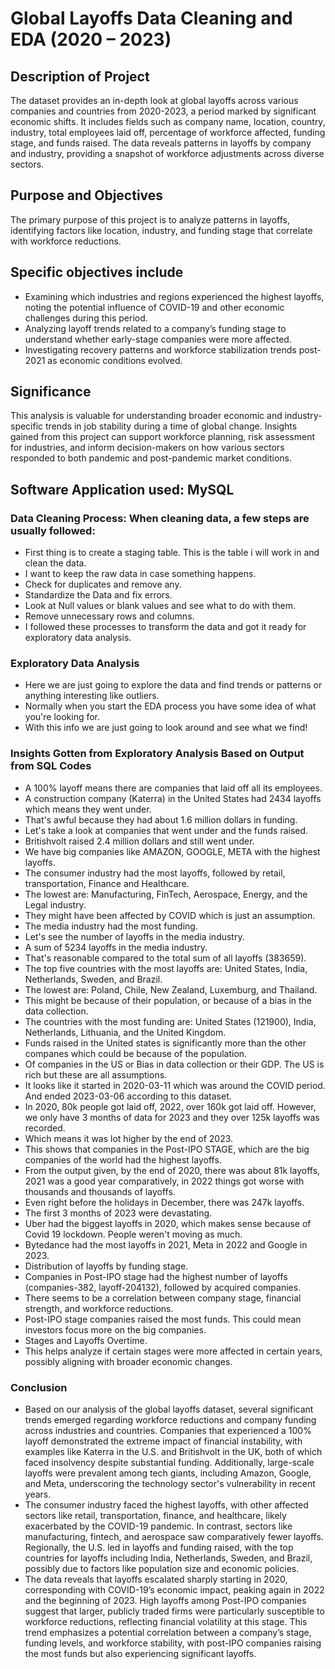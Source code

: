 # Global Layoffs Data Cleaning and EDA (2020 – 2023)


## Description of Project
The dataset provides an in-depth look at global layoffs across various companies and countries from 2020-2023, a period marked by significant economic shifts. It includes fields such as company name, location, country, industry, 
total employees laid off, percentage of workforce affected, funding stage, and funds raised. 
The data reveals patterns in layoffs by company and industry, providing a snapshot of workforce adjustments across diverse sectors.

## Purpose and Objectives
The primary purpose of this project is to analyze patterns in layoffs, identifying factors like location, industry, and funding stage that correlate with workforce reductions. 

## Specific objectives include
* Examining which industries and regions experienced the highest layoffs, noting the potential influence of COVID-19 and other economic challenges during this period.
* Analyzing layoff trends related to a company’s funding stage to understand whether early-stage companies were more affected.
* Investigating recovery patterns and workforce stabilization trends post-2021 as economic conditions evolved.
  
## Significance
This analysis is valuable for understanding broader economic and industry-specific trends in job stability during a time of global change. Insights gained from this project can support workforce planning, risk assessment for industries, and inform decision-makers on how various sectors responded to both pandemic and post-pandemic market conditions.

## Software Application used:  MySQL

### Data Cleaning Process: When cleaning data, a few steps are usually followed:

* First thing is to create a staging table. This is the table i will work in and clean the data.
* I want to keep the raw data in case something happens.
* Check for duplicates and remove any.
* Standardize the Data and fix errors.
* Look at Null values or blank values and see what to do with them.
* Remove unnecessary rows and columns.
* I followed these processes to transform the data and got it ready for exploratory data analysis.

 ### Exploratory Data Analysis
* Here we are just going to explore the data and find trends or patterns or anything interesting like outliers.
* Normally when you start the EDA process you have some idea of what you're looking for.
* With this info we are just going to look around and see what we find!

### Insights Gotten from Exploratory Analysis Based on Output from SQL Codes

* A 100% layoff means there are companies that laid off all its employees.
* A construction company (Katerra) in the United States had 2434 layoffs which means they went under.
* That's awful because they had about 1.6 million dollars in funding.
* Let's take a look at companies that went under and the funds raised.
* Britishvolt raised 2.4 million dollars and still went under.
* We have big companies like AMAZON, GOOGLE, META with the highest layoffs.
* The consumer industry had the most layoffs, followed by retail, transportation, Finance and Healthcare.
* The lowest are: Manufacturing, FinTech, Aerospace, Energy, and the Legal industry.
* They might have been affected by COVID which is just an assumption.
* The media industry had the most funding.
* Let's see the number of layoffs in the media industry.
* A sum of 5234 layoffs in the media industry.
* That's reasonable compared to the total sum of all layoffs (383659).
* The top five countries with the most layoffs are: United States, India, Netherlands, Sweden, and Brazil.
* The lowest are: Poland, Chile, New Zealand, Luxemburg, and Thailand.
* This might be because of their population, or because of a bias in the data collection.
* The countries with the most funding are: United States (121900), India, Netherlands, Lithuania, and the United Kingdom.
* Funds raised in the United states is significantly more than the other companes which could be because of the population.
* Of companies in the US or Bias in data collection or their GDP. The US is rich but these are all assumptions.
* It looks like it started in 2020-03-11 which was around the COVID period. And ended 2023-03-06 according to this dataset.
* In 2020, 80k people got laid off, 2022, over 160k got laid off.  However, we only have 3 months of data for 2023 and they over 125k 
  layoffs was recorded.
* Which means it was lot higher by the end of 2023.
* This shows that companies in the Post-IPO STAGE, which are the big companies of the world had the highest layoffs.
* From the output given, by the end of 2020, there was about 81k layoffs, 2021 was a good year comparatively, in 2022 things got worse with 
  thousands and thousands of layoffs.
* Even right before the holidays in December, there was 247k layoffs.
* The first 3 months of 2023 were devastating.
* Uber had the biggest layoffs in 2020, which makes sense because of Covid 19 lockdown. People weren't moving as much.
* Bytedance had the most layoffs in 2021, Meta in 2022 and Google in 2023.
* Distribution of layoffs by funding stage.
* Companies in Post-IPO stage had the highest number of layoffs (companies-382, layoff-204132), followed by acquired companies.
* There seems to be a correlation between company stage, financial strength, and workforce reductions.
* Post-IPO stage companies raised the most funds. This could mean investors focus more on the big companies.
* Stages and Layoffs Overtime.
* This helps analyze if certain stages were more affected in certain years, possibly aligning with broader economic changes.

### Conclusion
* Based on our analysis of the global layoffs dataset, several significant trends emerged regarding workforce reductions and company funding across industries and countries. Companies that experienced a 100% layoff demonstrated the extreme impact of financial instability, with examples like Katerra in the U.S. and Britishvolt in the UK, both of which faced insolvency despite substantial funding. Additionally, large-scale layoffs were prevalent among tech giants, including Amazon, Google, and Meta, underscoring the technology sector's vulnerability in recent years.
* The consumer industry faced the highest layoffs, with other affected sectors like retail, transportation, finance, and healthcare, likely exacerbated by the COVID-19 pandemic. In contrast, sectors like manufacturing, fintech, and aerospace saw comparatively fewer layoffs. Regionally, the U.S. led in layoffs and funding raised, with the top countries for layoffs including India, Netherlands, Sweden, and Brazil, possibly due to factors like population size and economic policies. 
* The data reveals that layoffs escalated sharply starting in 2020, corresponding with COVID-19’s economic impact, peaking again in 2022 and the beginning of 2023. High layoffs among Post-IPO companies suggest that larger, publicly traded firms were particularly susceptible to workforce reductions, reflecting financial volatility at this stage. This trend emphasizes a potential correlation between a company’s stage, funding levels, and workforce stability, with post-IPO companies raising the most funds but also experiencing significant layoffs.

